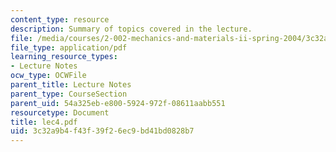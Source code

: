 ```yaml
---
content_type: resource
description: Summary of topics covered in the lecture.
file: /media/courses/2-002-mechanics-and-materials-ii-spring-2004/3c32a9b4f43f39f26ec9bd41bd0828b7_lec4.pdf
file_type: application/pdf
learning_resource_types:
- Lecture Notes
ocw_type: OCWFile
parent_title: Lecture Notes
parent_type: CourseSection
parent_uid: 54a325eb-e800-5924-972f-08611aabb551
resourcetype: Document
title: lec4.pdf
uid: 3c32a9b4-f43f-39f2-6ec9-bd41bd0828b7
---
```

